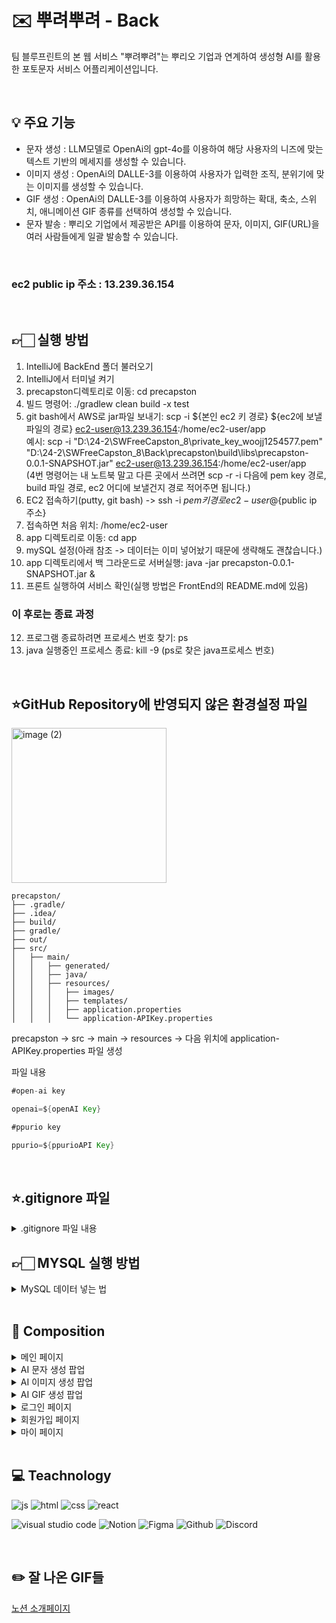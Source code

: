 # :envelope: 뿌려뿌려 - Back
팀 블루프린트의 본 웹 서비스 "뿌려뿌려"는 뿌리오 기업과 연계하여 생성형 AI를 활용한 포토문자 서비스 어플리케이션입니다. 

<br/>

## :bulb: 주요 기능
- 문자 생성 : LLM모델로 OpenAi의 gpt-4o를 이용하여 해당 사용자의 니즈에 맞는 텍스트 기반의 메세지를 생성할 수 있습니다.
- 이미지 생성 : OpenAi의 DALLE-3를 이용하여 사용자가 입력한 조직, 분위기에 맞는 이미지를 생성할 수 있습니다.
- GIF 생성 : OpenAi의 DALLE-3를 이용하여 사용자가 희망하는 확대, 축소, 스위치, 애니메이션 GIF 종류를 선택하여 생성할 수 있습니다.
- 문자 발송 : 뿌리오 기업에서 제공받은 API를 이용하여 문자, 이미지, GIF(URL)을 여러 사람들에게 일괄 발송할 수 있습니다.
<br/>

### ec2 public ip 주소 : 13.239.36.154
<br/>

## 👉🏻 실행 방법
1. IntelliJ에 BackEnd 폴더 불러오기
2. IntelliJ에서 터미널 켜기
3. precapston디렉토리로 이동: cd precapston
4. 빌드 명령어: ./gradlew clean build -x test
5. git bash에서 AWS로 jar파일 보내기: scp -i ${본인 ec2 키 경로} ${ec2에 보낼 파일의 경로} ec2-user@13.239.36.154:/home/ec2-user/app
<br/>예시: scp -i "D:\24-2\SWFreeCapston_8\private_key_woojj1254577.pem" "D:\24-2\SWFreeCapston_8\Back\precapston\build\libs\precapston-0.0.1-SNAPSHOT.jar" ec2-user@13.239.36.154:/home/ec2-user/app<br/>(4번 명령어는 내 노트북 말고 다른 곳에서 쓰려면 scp -r -i 다음에 pem key 경로, build 파일 경로, ec2 어디에 보낼건지 경로 적어주면 됩니다.)
6. EC2 접속하기(putty, git bash) -> ssh -i ${pem 키 경로}ec2-user@${public ip 주소}
7. 접속하면 처음 위치: /home/ec2-user
8. app 디렉토리로 이동: cd app
9. mySQL 설정(아래 참조 -> 데이터는 이미 넣어놨기 때문에 생략해도 괜찮습니다.)
10. app 디렉토리에서 백 그라운드로 서버실행: java -jar precapston-0.0.1-SNAPSHOT.jar &
11. 프론트 실행하여 서비스 확인(실행 방법은 FrontEnd의 README.md에 있음) 
### 이 후로는 종료 과정
12. 프로그램 종료하려면 프로세스 번호 찾기: ps
13. java 실행중인 프로세스 종료: kill -9 (ps로 찾은 java프로세스 번호)
 
<br/>


## ⭐GitHub Repository에 반영되지 않은 환경설정 파일

<img width="248" alt="image (2)" src="https://github.com/user-attachments/assets/ceeafef0-ac2f-42bf-bc15-326c0be4cc49">

```구조
precapston/
├── .gradle/
├── .idea/
├── build/
├── gradle/
├── out/
├── src/
│   ├── main/
│   │   ├── generated/
│   │   ├── java/
│   │   ├── resources/
│   │   │   ├── images/
│   │   │   ├── templates/
│   │   │   ├── application.properties
│   │   │   └── application-APIKey.properties
```
precapston → src → main → resources → 다음 위치에 application-APIKey.properties 파일 생성

파일 내용

```java 파일
#open-ai key

openai=${openAI Key}

#ppurio key

ppurio=${ppurioAPI Key}
```

<br/>

## ⭐.gitignore 파일
<details>
<summary>.gitignore 파일 내용</summary>

 ```
 HELP.md
.gradle
build/
!gradle/wrapper/gradle-wrapper.jar
!**/src/main/**/build/
!**/src/test/**/build/

### STS ###
.apt_generated
.classpath
.factorypath
.project
.settings
.springBeans
.sts4-cache
bin/
!**/src/main/**/bin/
!**/src/test/**/bin/

### IntelliJ IDEA ###
.idea
*.iws
*.iml
*.ipr
out/
!**/src/main/**/out/
!**/src/test/**/out/

### NetBeans ###
/nbproject/private/
/nbbuild/
/dist/
/nbdist/
/.nb-gradle/

### VS Code ###
.vscode/

######## APIKey INFO
application-APIKey.properties

```

</details>

## 👉🏻 MYSQL 실행 방법
<details>
<summary>MySQL 데이터 넣는 법</summary>
<div markdown="1">
<br/>
 
ec2에서 <br/>
—MySQL 실행 <br/>
'sudo systemctl start mysqld' <br/>
—MysQL 접속 <br/>
'mysql -u root -p' <br/>

-- 기존에 mydatabase DB가 존재하면 삭제  <br/>
DROP DATABASE IF EXISTS mydatabase;

-- DB 생성, 해당 DB 선택  <br/>
CREATE DATABASE mydatabase;  <br/>
use mydatabase;

-- userentity 테이블 생성 <br/>
CREATE TABLE userentity (
id INT AUTO_INCREMENT PRIMARY KEY,
password VARCHAR(255),
role VARCHAR(255),
username VARCHAR(255)
);

-- category 테이블 생성 <br/>
CREATE TABLE category (
id INT AUTO_INCREMENT PRIMARY KEY,
name VARCHAR(255) NOT NULL,
content TEXT NOT NULL
);

 -- category 테이블에 모든 레코드 삽입 <br/>
INSERT INTO category (name, content) VALUES ("귀여운", "귀여운 이미지는 본능적으로 호감을 불러일으키고 보호 본능을 자극하며, 보는 사람에게 긍정적이고 따뜻한 감정을 느끼게 하는 이미지를 뜻합니다. 이는 대체로 작은 크기, 부드러운 형태, 순수하거나 천진난만한 분위기를 특징으로 하며, 심리적으로 친근함과 접근성을 강조합니다. 주요 특징은 다음과 같습니다: 1. 작고 아기자기한 비율: 이미지의 요소들이 작고 아담하게 표현되어 사랑스럽고 다가가기 쉬운 인상을 줍니다. 이는 특히 비례가 큰 눈, 둥근 얼굴 등의 특징을 포함합니다. 2. 부드럽고 둥근 형태: 날카롭고 각진 선보다는 부드럽고 곡선적인 형태를 사용해 안정감과 친근함을 강조합니다. 3. 밝고 경쾌한 색감: 주로 밝고 명랑한 색상, 파스텔 톤, 또는 자연스러운 색감을 활용해 이미지가 가볍고 즐겁게 느껴지도록 만듭니다. 4. 단순화된 디테일: 지나치게 복잡한 디테일은 배제되고, 간결하고 직관적인 형태와 구도로 표현되어 더 쉽게 호감을 살 수 있습니다. 5. 순수한 표정과 동작: 감정이 투명하게 드러나는 표정, 천진난만한 웃음, 또는 귀여운 제스처를 통해 보는 사람에게 긍정적인 반응을 유도합니다. 6. 무해함과 연약함: 이미지 속 대상이 위협적이지 않고 보호받아야 할 존재처럼 느껴지도록 표현됩니다. 이는 종종 동물, 어린이, 또는 작은 사물을 연상시키는 특징으로 나타납니다. 7. 감정적 연결성: 귀엽다는 단순히 시각적 특성만이 아니라, 보는 사람의 감정을 움직이게 만드는 친근함과 연결성을 포함합니다. 결론적으로, 귀여운 이미지는 시각적으로나 감정적으로 긍정적이고 따뜻한 느낌을 전달하며, 보호하고 싶고 가까이 하고 싶게 만드는 특징을 가진 이미지입니다.");
INSERT INTO category (name, content) VALUES ("무서운", "무서운 이미지는 시각적 요소를 통해 불안, 공포, 긴장감을 유발하며 보는 사람에게 심리적으로 위협적이거나 불쾌한 감정을 전달하는 이미지를 의미합니다. 이러한 이미지는 본능적으로 경계심을 자극하며, 안전하지 않다는 느낌을 강조합니다. 무서운 이미지는 불확실성과 위협감을 중심으로 시각적, 심리적 요소를 결합해 공포를 유도합니다. 주요 특징은 다음과 같습니다: 1. 어둡고 차가운 색감: 주로 검정, 회색, 어두운 파랑과 같은 차가운 색조와 명암 대비를 활용하여 음침하고 위협적인 분위기를 조성합니다. 2. 날카로운 형태와 불규칙성: 이미지 속 요소들이 날카롭거나 왜곡된 형태를 가지며, 비정상적이거나 불규칙한 구성으로 혼란스러운 느낌을 줍니다. 3. 빛과 그림자의 극적인 활용: 어두운 그림자와 제한된 조명을 사용해 분위기를 무겁게 만들며, 보이지 않는 부분에 대한 불확실성을 강조합니다. 4. 불편하거나 기괴한 디테일: 일반적인 형태나 질감에서 벗어난 요소들이 포함되어 현실감과 비현실감 사이에서 불쾌한 긴장감을 형성합니다. 5. 미지와 불확실성: 이미지에 명확하지 않은 대상이나 상황을 포함해 무엇을 두려워해야 할지 알 수 없도록 만들어 상상력을 자극합니다. 이는 심리적으로 공포를 가중시킵니다. 6. 위협적인 분위기: 날카로운 무기, 고립된 공간, 날카로운 눈빛과 같은 위협적 요소들이 포함되어 생존 본능을 자극합니다. 7. 초현실적, 비정상적 표현: 현실과는 어긋난 왜곡된 형태나 초현실적 상황을 포함하여 이상하고 불길한 느낌을 유발합니다. 8. 감정적 긴장감 유발: 이미지 속 장면이나 요소들이 긴장과 불안을 조성해 보는 사람으로 하여금 즉각적인 경계 반응을 일으킵니다. 결론적으로, 무서운 이미지는 심리적, 시각적 기법을 통해 불쾌함과 위협감을 전달하며, 보는 사람에게 강렬한 공포와 긴장감을 느끼게 하는 특징을 가진 이미지입니다.");
INSERT INTO category (name, content) VALUES ("세련된", "세련된이미지는 정제된 미적 감각과 균형감을 바탕으로 보는 이에게 고급스럽고 품격 있는 인상을 주는 이미지를 의미합니다. 이는 사진의 구도, 색감, 조명, 피사체의 배치 등이 조화롭게 어우러지며 과하지 않은 깔끔함과 절제를 통해 완성됩니다. 주요 특징은 다음과 같습니다: 1. 구도와 균형: 화면의 요소들이 자연스럽게 배치되어 시각적으로 안정감을 주고, 불필요한 요소가 배제되어 핵심적인 피사체가 돋보입니다. 2. 조명과 명암: 적절한 조명과 그림자의 활용으로 피사체가 부각되고, 사진 전체에 깊이와 분위기를 더합니다. 이로 인해 사진의 디테일과 질감이 자연스럽게 드러납니다. 3. 색감과 톤: 색상이 과도하지 않고 조화롭게 구성되어 있으며, 단조롭지 않으면서도 절제된 톤을 통해 세련된 느낌을 강조합니다. 색의 대비와 배색이 자연스럽고 조화로워야 합니다. 4. 소재와 질감: 피사체나 배경에 사용된 소재의 질감이 부드럽고 고급스러워 보이며, 이질감 없이 사진 속 분위기를 통일시킵니다. 5. 표현의 일관성: 사진이 전달하려는 주제와 메시지가 명확하며, 시각적인 요소들이 통일감을 갖춰 보는 이로 하여금 산만함 없이 매력적으로 느껴지게 합니다. 세련된은 시각적으로 완성도가 높고, 심미적으로 감동을 줄 수 있는 사진으로, 과도한 장식이나 복잡함보다는 간결하고 깔끔한 아름다움을 담고 있습니다.");
INSERT INTO category (name, content) VALUES ("복고풍", "복고풍 이미지는 과거의 특정 시기나 스타일을 현대적으로 재해석하거나 그대로 재현한 이미지를 의미합니다. 이는 과거의 디자인, 색감, 질감, 패턴, 분위기를 담아내면서도 현재의 감각과 결합해 새로운 매력을 만들어냅니다. 복고풍은 흔히 향수를 불러일으키며, 과거의 문화적, 시각적 특징을 현대적인 문맥에서 감상하도록 합니다. 주요 특징은 다음과 같습니다: 1. 시대적 특성 반영: 특정 시기의 대표적인 스타일이나 요소(패션, 건축, 그래픽 디자인, 색채 등)를 활용해 당시의 분위기를 재현합니다. 2. 색감과 톤: 자연스럽게 바랜 듯한 색감, 빈티지한 톤, 혹은 특정 시대를 상징하는 강렬하고 대비적인 색채를 강조합니다. 3. 디자인 요소: 과거에 유행했던 패턴, 폰트, 질감, 심볼 등을 활용하여 시각적으로 과거의 느낌을 강화합니다. 이러한 요소들은 당시의 기술적 한계나 독특한 미적 기준을 반영합니다. 4. 노스탤지어와 감성: 이미지를 보는 이로 하여금 과거의 추억이나 감정을 떠올리게 하는 효과가 있습니다. 이는 단순한 스타일의 모방을 넘어 정서적인 연결을 만들어냅니다. 5. 현대와의 조화: 과거의 요소를 단순히 복제하는 것이 아니라, 현대적인 기술이나 관점을 반영해 새롭고 신선한 방식으로 표현됩니다. 복고풍 이미지는 과거의 스타일을 존중하면서도, 이를 현대적으로 재해석해 새로운 트렌드로 만들어내는 데 그 의의가 있습니다.");
INSERT INTO category (name, content) VALUES ("자연", "자연적 이미지는 자연에서 비롯된 요소나 분위기를 담아내어 보는 사람에게 생동감과 편안함을 전달하는 이미지를 뜻합니다. 이는 자연의 본래 모습과 특징을 반영하며, 인위적이지 않고 조화로운 느낌을 주는 시각적 표현을 포함합니다. 자연적 이미지는 시각적으로만 자연을 표현하는 것이 아니라, 감각적이고 정서적인 자연의 본질을 느낄 수 있도록 구성됩니다. 주요 특징은 다음과 같습니다: 1. 자연의 요소 반영: 풍경, 동식물, 하늘, 물, 흙, 나무 등 자연 환경에서 볼 수 있는 대상을 포함합니다. 이러한 요소들은 자연 그 자체를 나타내거나 은유적으로 표현될 수 있습니다. 2. 조화로운 색감: 색채는 보통 자연에서 흔히 볼 수 있는 부드럽고 따뜻한 톤, 예를 들어 초록, 갈색, 파란색 등을 기반으로 합니다. 과도한 채도나 인위적인 색감은 배제되며, 자연스럽고 안정적인 색의 조화가 중심이 됩니다. 3. 구도와 흐름: 자연적 이미지는 불규칙적이지만 조화로운 구도를 통해 자유롭고 유기적인 흐름을 느끼게 합니다. 이는 자연의 비대칭적이고 다채로운 아름다움을 반영합니다. 4. 질감과 디테일: 표면의 질감이나 세부적인 디테일이 살아 있는 듯한 느낌을 주며, 이는 자연스러운 생명력과 연속성을 강조합니다. 5. 감정적 연결: 보는 사람으로 하여금 편안함, 평온함, 그리고 자연과의 연결감을 느끼게 하며, 종종 생명력이나 순환의 이미지를 떠올리게 합니다. 자연적 이미지는 인위적이고 정제된 느낌보다 본연의 아름다움과 균형을 강조하며, 이를 통해 인간과 자연 사이의 연결을 시각적으로 표현하려는 특징을 가지고 있습니다.");
INSERT INTO category (name, content) VALUES ("몽환적인", "몽환적인 이미지는 현실과 비현실의 경계를 흐릿하게 만들어, 꿈이나 환상 속에 있는 듯한 분위기를 전달하는 이미지를 의미합니다. 이는 실제로 존재할 것 같으면서도 어딘가 비현실적인 느낌을 주며, 보는 사람에게 신비롭고 초현실적인 감각을 불러일으킵니다. 몽환적인 이미지는 시각적 요소뿐만 아니라 감정적으로도 현실과 다른 차원에 있는 듯한 독특한 경험을 제공합니다. 주요 특징은 다음과 같습니다: 1. 부드럽고 흐릿한 표현: 선명하고 뚜렷한 디테일보다는 부드럽고 흐릿한 경계를 사용하여 꿈처럼 모호한 느낌을 강조합니다. 종종 안개, 연기, 빛의 확산 같은 효과가 활용됩니다. 2. 독특한 조명과 색감: 비현실적이고 초현실적인 색조나 빛의 대비를 사용합니다. 과도하거나 비정상적인 색상 조합, 또는 어둡고 신비로운 톤을 통해 현실감을 벗어난 분위기를 조성합니다. 3. 비현실적인 요소의 조합: 현실에서는 볼 수 없는 형태나 장면, 물리적 법칙을 초월한 구성이 포함되며, 이러한 비현실성이 시각적으로 자연스럽게 표현됩니다. 4. 감정적 깊이: 몽환적인 이미지는 보는 이로 하여금 설명하기 어려운 감정, 예를 들면 불안, 호기심, 설렘, 또는 편안함과 같은 복합적인 감정을 느끼게 합니다. 5. 초현실적 상징성: 종종 상징적이고 추상적인 요소가 포함되어 있으며, 이는 상상력을 자극하고 해석의 여지를 남깁니다. 6. 시간과 공간의 왜곡: 몽환적인 이미지는 종종 시간과 공간의 개념이 불분명하거나 왜곡되어, 현실과 다른 차원의 느낌을 전달합니다. 결론적으로, 몽환적인 이미지는 현실에서 벗어나 환상적인 세계를 시각적으로 구현한 것으로, 보는 사람에게 현실을 넘어선 독특한 경험과 감각적 즐거움을 제공합니다.");
INSERT INTO category (name, content) VALUES ("따뜻한", "따뜻한 이미지는 시각적으로나 감정적으로 편안함과 온기를 전달하며, 보는 사람에게 안정감과 긍정적인 감정을 불러일으키는 이미지를 의미합니다. 이는 주로 부드럽고 조화로운 시각적 요소와 정서적 연결감을 통해 이루어지며, 차가움이나 날카로움보다는 아늑하고 친근한 분위기를 강조합니다. 주요 특징은 다음과 같습니다: 1. 부드러운 색감: 주로 따뜻한 색조인 빨강, 주황, 노랑, 갈색 등의 색상이 중심이 되며, 차분하고 자연스러운 톤으로 표현됩니다. 강렬한 색상보다는 은은하고 조화로운 배색이 중요합니다. 2. 조명 효과: 빛이 부드럽고 은은하게 퍼지는 방식으로 표현되어 따뜻하고 포근한 느낌을 줍니다. 예를 들어, 일몰이나 촛불처럼 부드럽고 자연스러운 조명을 활용합니다. 3. 부드러운 질감: 표면이 부드럽고 매끄럽거나, 포근한 느낌을 주는 질감이 강조됩니다. 이는 시각적으로나 감각적으로 따뜻함을 느낄 수 있도록 돕습니다. 4. 조화로운 구성: 이미지 속 요소들이 서로 균형 있고 조화롭게 배치되어 안정감을 줍니다. 복잡하거나 산만한 느낌이 없고, 간결하면서도 아늑한 분위기를 유지합니다. 5. 감정적 연결: 따뜻한 이미지는 흔히 인간적인 연결감, 친밀함, 배려, 그리고 소속감을 연상시킵니다. 이는 정서적으로 안정적이고 긍정적인 에너지를 전달합니다. 6. 자연과의 연관성: 따뜻한 이미지는 자연적인 요소와 자주 연관되며, 이를 통해 본능적으로 안락함과 평화를 느끼게 합니다. 예를 들어, 햇살, 나무, 흙 등 자연에서 오는 아늑한 느낌을 반영합니다. 결론적으로, 따뜻한 이미지는 시각적 요소와 정서적 분위기를 통해 보는 사람에게 위안과 행복, 편안함을 제공하는 특징을 가지고 있습니다.");
INSERT INTO category (name, content) VALUES ("차가운", "차가운 이미지는 시각적 요소와 분위기를 통해 냉정함, 날카로움, 또는 거리감을 전달하는 이미지를 의미합니다. 이는 차분하고 이성적인 느낌을 강조하며, 종종 감정보다는 논리와 질서를 중시하는 듯한 인상을 줍니다. 차가운 이미지는 감각적으로 시원하고 깨끗하며, 정리된 느낌을 전달하는 특징이 있습니다. 주요 특징은 다음과 같습니다: 1. 색감과 톤: 주로 파랑, 회색, 은색, 흰색 등 차가운 색조가 사용되며, 강렬한 대비보다는 차분하고 절제된 색상 조합이 특징입니다. 이러한 색감은 시각적으로 시원하고 냉철한 느낌을 전달합니다. 2. 조명과 그림자: 빛의 방향성이 명확하고 날카로운 그림자를 통해 선명하고 깨끗한 분위기를 강조합니다. 부드러운 확산광보다는 직사광이나 차가운 조명이 자주 활용됩니다. 3. 질감: 매끄럽고 단단한 질감이 강조되며, 유리, 금속, 얼음 같은 표면을 연상시키는 질감이 포함될 수 있습니다. 이러한 질감은 시각적으로 차가움을 더합니다. 4. 구도와 형태: 단순하고 기하학적인 구도, 직선 위주의 형태가 중심이 되어 정돈되고 깔끔한 느낌을 줍니다. 이는 혼란보다는 질서와 통제를 강조합니다. 5. 감정적 거리감: 차가운 이미지는 종종 정서적인 친밀함보다는 냉정함이나 객관성을 연상시킵니다. 보는 사람에게 심리적 거리를 느끼게 하며, 감정적인 반응보다는 이성적인 해석을 유도합니다. 6. 미니멀리즘: 과도한 장식 없이 단순하고 절제된 디자인이 강조되어 깨끗하고 현대적인 분위기를 형성합니다. 결과적으로, 차가운 이미지는 냉철함, 정리정돈, 그리고 통제된 질서를 통해 심리적, 시각적 시원함을 전달하며, 보는 사람에게 명료함과 현대적인 세련미를 느끼게 합니다.");
INSERT INTO category (name, content) VALUES ("웃긴", "웃긴 이미지는 보는 사람에게 즐거움과 유쾌함을 전달하며 웃음을 유발하는 이미지를 뜻합니다. 이는 상황의 예상 밖 전개, 과장된 표현, 재치 있는 요소의 조합을 통해 재미를 느끼게 합니다. 웃긴 이미지는 직관적으로 감정을 자극하며, 유머와 관련된 심리적 반응을 시각적으로 표현합니다. 주요 특징은 다음과 같습니다: 1. 예상 밖의 요소: 일반적인 기대와는 다른 상황, 비정상적인 조합, 또는 예상치 못한 결과를 담아 의외성을 통해 웃음을 유발합니다. 2. 과장과 왜곡: 인물, 사물, 또는 상황을 의도적으로 과장하거나 왜곡해 현실과의 차이를 부각시켜 재미를 더합니다. 이는 시각적 또는 상황적 과장을 포함할 수 있습니다. 3. 아이러니와 반전: 아이러니한 상황이나 전개, 또는 반전을 통해 유머를 만들어냅니다. 이는 사람들이 기존에 가지고 있던 고정관념이나 기대를 뒤집는 방식으로 작동합니다. 4. 표정과 동작의 유머: 캐릭터나 피사체의 표정, 몸짓, 행동이 과장되거나 비정상적이어서 웃음을 자아냅니다. 이는 인간적인 감정을 직관적으로 전달하는 데 효과적입니다. 5. 상징적 유머: 언어적 또는 시각적 상징을 활용해 재치 있는 메시지를 전달합니다. 이는 보는 사람의 해석과 연결되며, 공감과 유머를 동시에 이끌어냅니다. 6. 부조화: 서로 어울리지 않는 요소를 결합하거나, 상황과 맥락이 어긋난 표현을 통해 우스꽝스러운 분위기를 형성합니다. 결과적으로, 웃긴 이미지는 직관적이고 감각적인 방식으로 유머를 전달하며, 보는 사람에게 가볍고 즐거운 감정을 제공하는 특징을 가지고 있습니다.");
INSERT INTO category (name, content) VALUES ("동화같은", "동화같은 이미지는 동화 속 세계를 연상시키는, 상상력과 환상을 자극하는 이미지를 뜻합니다. 이는 현실보다는 이상화된 분위기와 몽환적인 요소를 통해 마치 꿈속에 있는 듯한 감정을 전달하며, 보는 이에게 순수함과 따뜻함, 때로는 신비로움을 느끼게 합니다. 주요 특징은 다음과 같습니다: 1. 이상화된 환경: 현실에서는 보기 어려운 완벽하거나 이상적인 풍경과 공간을 표현하며, 이는 흔히 자연의 아름다움이나 환상적인 배경을 중심으로 구성됩니다. 2. 부드럽고 화사한 색감: 밝고 따뜻한 색조가 주를 이루며, 색감이 부드럽고 조화롭게 구성되어 시각적으로 아늑함과 평온함을 줍니다. 파스텔 톤이나 은은한 빛의 활용도 흔합니다. 3. 환상적이고 상징적인 요소: 마법, 요정, 비현실적인 동물, 또는 초현실적인 사물이 포함되어 동화 속 상상력을 자극합니다. 이러한 요소들은 현실과 동떨어져 있는 독특한 세계를 표현합니다. 4. 간결하면서도 생동감 있는 표현: 복잡한 디테일보다는 단순하고 명료한 형태와 구성을 통해 동화 특유의 순수함과 접근성을 유지합니다. 5. 감정적 연결: 동화같은 이미지는 종종 순수함, 희망, 또는 행복과 같은 긍정적인 감정을 자극하며, 어릴 적 동심을 떠올리게 합니다. 6. 시간과 공간의 초월: 명확한 시간적, 공간적 제약 없이, 과거와 미래, 현실과 비현실을 넘나드는 경계 없는 세계를 시각적으로 표현합니다. 결과적으로, 동화같은 이미지는 현실에서 벗어나 상상과 환상이 가득한 세계를 시각적으로 구현하며, 보는 사람에게 따뜻하고 감성적인 경험을 제공합니다.");
INSERT INTO category (name, content) VALUES ("팝아트", "팝아트 이미지는 대중문화와 현대적 시각적 요소를 활용하여 밝고 생동감 있는 시각적 표현을 특징으로 하는 이미지를 의미합니다. 이는 예술적 표현을 일상적인 소재와 결합하며, 대중적인 미학과 상징성을 강조하는 것이 특징입니다. 팝아트 이미지는 시각적으로 강렬하고 직관적이며, 종종 유머와 풍자를 담아냅니다. 주요 특징은 다음과 같습니다: 1. 밝고 강렬한 색상: 주로 원색과 고채도의 색감이 사용되며, 명확하고 선명한 색상 대비를 통해 시각적인 충격과 주목성을 높입니다. 2. 평면적이고 단순한 구성: 복잡한 디테일보다는 단순하고 깔끔한 형태와 구성을 사용하여 직관적이고 접근성이 높은 이미지를 만듭니다. 그림자와 입체감을 최소화하고 평면적인 느낌을 강조합니다. 3. 대중문화적 요소 활용: 광고, 만화, 영화, 음악 등 대중적으로 잘 알려진 이미지나 상징을 활용하며, 이를 새로운 맥락에서 재해석하거나 변형합니다. 4. 반복과 패턴: 동일한 이미지를 반복하거나 규칙적으로 배열하여 시각적 리듬과 통일감을 줍니다. 이는 대중문화의 대량생산적 특성과도 연결됩니다. 5. 현대적이고 풍자적인 메시지: 대중문화와 소비 사회를 풍자하거나 비판하는 요소를 포함하며, 이를 유머러스하게 표현하기도 합니다. 6. 텍스트와 이미지의 결합: 텍스트를 이미지와 결합하여 메시지를 명확히 전달하거나, 시각적으로 흥미로운 효과를 만듭니다. 간결하고 임팩트 있는 문구가 자주 사용됩니다. 7. 그래픽적인 요소: 만화적 라인, 선명한 윤곽선, 그리고 단순화된 디테일을 통해 강한 그래픽적인 특징을 드러냅니다. 결론적으로, 팝아트 이미지는 대중문화의 요소를 예술적으로 재해석하며, 강렬한 시각적 효과와 현대적인 메시지를 통해 대중과 소통하는 시각적 스타일을 표현합니다.");
INSERT INTO category (name, content) VALUES ("극사실주의", "극사실주의 이미지는 현실 세계를 있는 그대로 재현하려는 의도로, 세부적인 디테일까지 매우 정교하게 표현한 이미지를 뜻합니다. 이는 실제 사물을 보는 것처럼 높은 수준의 정확성과 현실감을 추구하며, 때로는 사진과 구분하기 어려울 정도로 섬세한 묘사를 포함합니다. 극사실주의 이미지는 현실의 물리적, 시각적 특성을 과장 없이 담아내면서도, 종종 예술적인 시각을 통해 일상적인 대상을 새로운 관점에서 바라보게 만듭니다. 주요 특징은 다음과 같습니다: 1. 세밀한 디테일: 표면 질감, 색상, 빛과 그림자의 변화까지 정확히 표현하며, 물체나 풍경의 모든 작은 특징을 생생하게 묘사합니다. 2. 현실감: 실제 눈으로 보는 것과 거의 동일한 수준의 현실감을 전달하며, 사진과 혼동될 정도로 사실적입니다. 이는 관찰력과 기술적 숙련도를 기반으로 합니다. 3. 높은 해상도와 명확성: 이미지가 흐릿하거나 추상적이지 않고, 매우 명확하고 선명한 형태와 구조를 가집니다. 4. 조명과 명암의 정교함: 빛이 물체에 닿아 반사되거나 투과되는 방식, 그림자의 세부적인 흐름 등 조명의 역할이 매우 중요하며, 이를 통해 입체감을 극대화합니다. 5. 현실적 주제 선택: 일상적인 사물, 인물, 풍경 등을 주제로 하며, 이를 통해 익숙한 대상을 새로운 시각으로 경험하게 합니다. 6. 정적이고 묵직한 분위기: 과장되거나 동적인 표현보다는 차분하고 안정된 느낌을 주며, 관찰하는 과정에서 집중력을 요구합니다. 7. 기술적 완벽함: 극사실주의 이미지는 대개 높은 기술적 숙련도를 필요로 하며, 관찰력과 표현력이 결합된 결과물입니다. 결론적으로, 극사실주의 이미지는 현실에 대한 세밀한 관찰과 표현을 통해 보는 사람에게 실제와 같은 몰입감을 제공하며, 일상의 아름다움과 독특함을 새로운 방식으로 조명하는 특징을 가집니다.");
INSERT INTO category (name, content) VALUES ("일러스트", "일러스트 이미지는 특정한 주제나 메시지를 시각적으로 표현하기 위해 창의적으로 제작된 그림이나 도안을 의미합니다. 이는 실물의 재현보다는 디자이너 또는 예술가의 의도와 스타일을 강조하며, 전달하고자 하는 내용을 명확하고 독창적으로 보여주는 데 초점을 둡니다. 일러스트는 감각적인 디자인과 상상력을 통해 정보 전달, 스토리텔링, 또는 시각적 흥미를 유발하는 데 사용됩니다. 주요 특징은 다음과 같습니다: 1. 창의적 스타일: 사실적인 묘사보다는 작가의 개성과 스타일이 반영된 독특한 표현 방식이 특징입니다. 형태, 색감, 구도 등이 현실과 다르게 변형되거나 간소화됩니다. 2. 목적 중심의 표현: 일러스트는 특정 메시지, 아이디어, 또는 주제를 전달하기 위해 제작됩니다. 감정, 스토리, 또는 정보를 직관적으로 이해할 수 있게 도와줍니다. 3. 다양한 기법과 매체: 손그림, 디지털 드로잉, 벡터 아트 등 다양한 방식으로 제작될 수 있으며, 평면적이거나 입체적인 표현 모두 포함됩니다. 4. 단순화와 상징성: 디테일을 생략하거나 단순화된 형태를 사용하여 직관적으로 이해할 수 있도록 디자인됩니다. 상징적 요소를 활용해 복잡한 내용을 간단히 전달하기도 합니다. 5. 선명하고 명확한 구성: 명확한 색상, 선, 구도를 통해 대상이 돋보이게 하고, 시각적 명료성을 제공합니다. 6. 감정적, 스토리텔링적 요소: 보는 사람에게 감정을 전달하거나 이야기를 풀어가는 방식을 통해 흥미와 몰입감을 유발합니다. 7. 다양한 활용 범위: 일러스트 이미지는 책, 포스터, 웹디자인, 광고, 게임, 애니메이션 등 다양한 매체에서 사용되며, 각각의 맥락에 맞춰 디자인됩니다. 결론적으로, 일러스트 이미지는 기능성과 예술성을 결합하여 메시지를 효과적으로 전달하면서도 시각적 즐거움을 제공하는 창의적이고 유연한 표현 방식입니다.");
INSERT INTO category (name, content) VALUES ("만화", "만화 이미지는 이야기나 메시지를 시각적으로 전달하기 위해 그림과 글을 조합한 시각적 표현 형식입니다. 이는 일반적으로 과장된 캐릭터 표현, 상징적 요소, 그리고 연속적인 장면 구성을 통해 이야기를 직관적이고 생동감 있게 보여줍니다. 만화 이미지는 주로 대중적이고 쉽게 이해할 수 있도록 디자인되며, 감정 전달과 스토리텔링에 중점을 둡니다. 주요 특징은 다음과 같습니다: 1. 캐릭터 중심의 표현: 인물 또는 캐릭터의 표정, 동작, 행동을 과장되거나 생동감 있게 묘사하여 감정과 상황을 명확히 전달합니다. 2. 연속적 장면 구성: 하나의 이미지만이 아니라 여러 컷(프레임)으로 구성되어 이야기가 시간의 흐름에 따라 전개됩니다. 컷 사이의 연결이 스토리를 형성하는 핵심입니다. 3. 상징적 요소 활용: 감정이나 행동을 표현하기 위해 특정 기호나 상징(예: 물방울로 땀 표현, 뾰족한 선으로 분노 표현)이 사용됩니다. 이는 시각적으로 메시지를 빠르게 전달합니다. 4. 대화와 내레이션: 대화나 설명을 포함하기 위해 말풍선, 글자, 내레이션 박스가 사용됩니다. 이를 통해 이야기의 전개와 감정 전달이 이루어집니다. 5. 다양한 스타일: 사실적인 표현부터 간소화된 표현까지, 만화 이미지는 제작자의 의도와 대상 독자에 따라 다양한 스타일과 기법으로 제작됩니다. 6. 동적인 움직임 표현: 정적인 그림 속에서 움직임을 표현하기 위해 속도선, 반복적인 이미지를 활용하거나 구도를 통해 속도와 방향감을 전달합니다. 7. 다양한 감정 전달: 웃음, 슬픔, 분노와 같은 감정을 과장된 시각적 표현으로 명확하고 직관적으로 보여줍니다. 8. 대중적인 접근성: 만화 이미지는 복잡한 내용도 간단하고 재미있게 전달할 수 있어, 모든 연령대와 문화권에서 쉽게 접근할 수 있습니다. 결론적으로, 만화 이미지는 시각적인 재미와 스토리텔링의 결합으로 감정과 이야기를 생생하게 전달하는 독특한 표현 형식입니다.");
</div>
</details>

<br/>

## 📝 Composition
<details>
<summary>메인 페이지</summary>
<div markdown="1">
  <br/>
기본 <br/>
<img width="580" alt="메인화면" src="https://github.com/user-attachments/assets/c0540202-f61a-4649-a118-71378fc10855">
<br/><br/>
문자 <br/>
<br/><br/>
문자 + 이미지 <br/>
<img width="580" alt="문자 + 이미지" src="https://github.com/user-attachments/assets/e49228d1-a3dd-4bda-b266-faf0cddcf7f2">

<br/><br/>
문자 + gif <br/>
<img width="580" alt="문자 + gif" src="https://github.com/user-attachments/assets/3c8fe825-9ffd-403c-a0d1-be9d592dd26c">
</div>
</details>

<details>
<summary>AI 문자 생성 팝업</summary>
<div markdown="1">
<br/>
AI 문자 생성 탭
<br/>
<img width="600" alt="AI 문자 생성 탭" src="https://github.com/user-attachments/assets/1d63c8b2-5a60-4a61-a064-b71bb51c4eec">
<br/><br/>
문자 생성 결과
<br/>
<img width="580" alt="문자 생성 결과" src="https://github.com/user-attachments/assets/1d192585-95ca-411b-bdc9-e1afdff7b661">
</div>
</details>

<details>
<summary>AI 이미지 생성 팝업</summary>
<div markdown="1">
<br/>AI 이미지 생성 탭<br/>
<img width="602" alt="AI 이미지 생성 탭" src="https://github.com/user-attachments/assets/556280ca-a1f4-4efb-94f0-cb75e40f52c0">
<br/><br/>이미지 생성 결과<br/>
<img width="602" alt="이미지 생성 결과" src="https://github.com/user-attachments/assets/bc8e5bbe-b548-4ca9-a929-fe386643d30d">
</div>
</details>

<details>
<summary>AI GIF 생성 팝업</summary>
<div markdown="1">
<br/>AI gif 생성 탭<br/>
<img width="580" alt="AI gif 생성 탭" src="https://github.com/user-attachments/assets/5213d988-2e34-4668-9259-ec3309c1585f">
<br/><br/>gif 생성 결과<br/>
<img width="580" alt="gif 생성 결과" src="https://github.com/user-attachments/assets/35c8f5d4-8812-490d-b62c-b541705dfd63">
</div>
</details>

<details>
<summary>로그인 페이지</summary>
<div markdown="1">
<br/>로그인 화면 <br/>
<img width="580" alt="로그인화면" src="https://github.com/user-attachments/assets/0d400beb-ab3b-458a-ba35-5ebb7d0d6c05">
</div>
</details>

<details>
<summary>회원가입 페이지</summary>
<div markdown="1">
<br/>회원가입 화면 <br/>
<img width="580" alt="회원가입화면" src="https://github.com/user-attachments/assets/8210164b-f89e-45d4-b953-ad648b481529">
</div>
</details>

<details>
<summary>마이 페이지</summary>
<div markdown="1">
<br/>마이페이지 화면 <br/>
<img width="580" alt="마이페이지" src="https://github.com/user-attachments/assets/858adcb9-ef8a-49d4-b39d-e470edd9638c">


</div>
</details>

<br/>

## 💻 Teachnology
![js](https://img.shields.io/badge/JavaScript-F7DF1E?style=for-the-badge&logo=JavaScript&logoColor=white)
![html](https://img.shields.io/badge/HTML5-E34F26?style=for-the-badge&logo=html5&logoColor=white)
![css](https://img.shields.io/badge/CSS3-1572B6?style=for-the-badge&logo=css3&logoColor=white)
![react](https://img.shields.io/badge/React-20232A?style=for-the-badge&logo=react&logoColor=61DAFB)

![visual studio code](https://img.shields.io/badge/Visual_Studio_Code-0078D4?style=for-the-badge&logo=visual%20studio%20code&logoColor=white)
![Notion](https://img.shields.io/badge/Notion-%23000000.svg?style=for-the-badge&logo=notion&logoColor=white)
![Figma](https://img.shields.io/badge/Figma-F24E1E?style=for-the-badge&logo=figma&logoColor=white)
![Github](https://img.shields.io/badge/GitHub-100000?style=for-the-badge&logo=github&logoColor=white)
![Discord](https://img.shields.io/badge/Discord-7289DA?style=for-the-badge&logo=discord&logoColor=white)

<br/>

## ✏️ 잘 나온 GIF들
[노션 소개페이지](https://www.notion.so/b44fcc8ccca34346ba369bee6098a83b)
